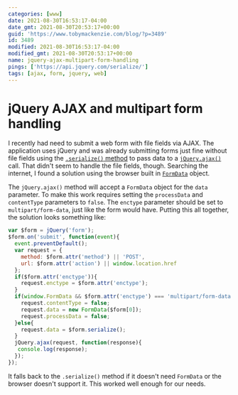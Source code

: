 ```yaml
---
categories: [www]
date: 2021-08-30T16:53:17-04:00
date_gmt: 2021-08-30T20:53:17+00:00
guid: 'https://www.tobymackenzie.com/blog/?p=3489'
id: 3489
modified: 2021-08-30T16:53:17-04:00
modified_gmt: 2021-08-30T20:53:17+00:00
name: jquery-ajax-multipart-form-handling
pings: ['https://api.jquery.com/serialize/']
tags: [ajax, form, jquery, web]
---
```


jQuery AJAX and multipart form handling
=======================================

I recently had need to submit a web form with file fields via AJAX.  The application uses jQuery and was already submitting forms just fine without file fields using the [`.serialize()` method](https://api.jquery.com/serialize/) to pass data to a [`jQuery.ajax()`](https://api.jquery.com/jQuery.ajax/) call.  That didn't seem to handle the file fields, though.  Searching the internet, I found a solution using the browser built in [`FormData`](https://developer.mozilla.org/en-US/docs/Web/API/FormData/FormData) object.

<!--more-->

The `jQuery.ajax()` method will accept a `FormData` object for the `data` parameter.  To make this work requires setting the `processData` and `contentType` parameters to `false`.  The `enctype` parameter should be set to `multipart/form-data`, just like the form would have.  Putting this all together, the solution looks something like:

``` js
var $form = jQuery('form');
$form.on('submit', function(event){
  event.preventDefault();
  var request = {
    method: $form.attr('method') || 'POST',
    url: $form.attr('action') || window.location.href
  };
  if($form.attr('enctype')){
    request.enctype = $form.attr('enctype');
  }
  if(window.FormData && $form.attr('enctype') === 'multipart/form-data'){
    request.contentType = false;
    request.data = new FormData($form[0]);
    request.processData = false;
  }else{
    request.data = $form.serialize();
  }
  jQuery.ajax(request, function(response){
   console.log(response);
  });
});
```

It falls back to the `.serialize()` method if it doesn't need `FormData` or the browser doesn't support it.  This worked well enough for our needs.
